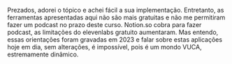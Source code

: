 Prezados, adorei o tópico e achei fácil a sua implementação.
Entretanto, as ferramentas apresentadas aqui não são mais gratuitas e não me permitiram fazer um podcast no prazo deste curso. 
Notion.so cobra para fazer podcast, as limitações do elevenlabs gratuito aumentaram.
Mas entendo, essas orientações foram gravadas em 2023 e falar sobre estas aplicações hoje em dia, sem alterações, é impossível, pois é um mondo VUCA, estremamente dinâmico.
